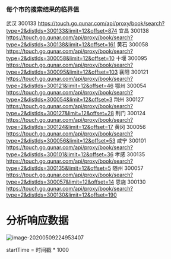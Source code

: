 ### 每个市的搜索结果的临界值
武汉 300133 https://touch.go.qunar.com/api/proxy/book/search?type=2&distIds=300133&limit=12&offset=874
宜昌 300138 https://touch.go.qunar.com/api/proxy/book/search?type=2&distIds=300138&limit=12&offset=161
黄石 300058 https://touch.go.qunar.com/api/proxy/book/search?type=2&distIds=300058&limit=12&offset=10
十堰 300095 https://touch.go.qunar.com/api/proxy/book/search?type=2&distIds=300095&limit=12&offset=103
襄阳 300121 https://touch.go.qunar.com/api/proxy/book/search?type=2&distIds=300121&limit=12&offset=46
鄂州 300054 https://touch.go.qunar.com/api/proxy/book/search?type=2&distIds=300054&limit=12&offset=3
荆州 300127 https://touch.go.qunar.com/api/proxy/book/search?type=2&distIds=300127&limit=12&offset=28
荆门 300124 https://touch.go.qunar.com/api/proxy/book/search?type=2&distIds=300124&limit=12&offset=17
黄冈 300056 https://touch.go.qunar.com/api/proxy/book/search?type=2&distIds=300056&limit=12&offset=53
咸宁 300101 https://touch.go.qunar.com/api/proxy/book/search?type=2&distIds=300101&limit=12&offset=36
孝感 300135 https://touch.go.qunar.com/api/proxy/book/search?type=2&distIds=300135&limit=12&offset=5
随州 300057 https://touch.go.qunar.com/api/proxy/book/search?type=2&distIds=300057&limit=12&offset=14
恩施 300130 https://touch.go.qunar.com/api/proxy/book/search?type=2&distIds=300130&limit=12&offset=190

# 分析响应数据

![image-20200509224953407](C:\Users\lwy\AppData\Roaming\Typora\typora-user-images\image-20200509224953407.png)

startTime = 时间戳 * 1000



